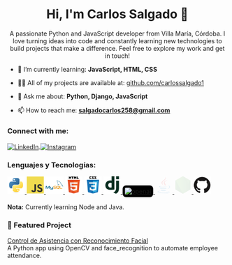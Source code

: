 <h1 align="center">Hi, I'm Carlos Salgado 👋</h1>

<p align="center">A passionate Python and JavaScript developer from Villa María, Córdoba. I love turning ideas into code and constantly learning new technologies to build projects that make a difference. Feel free to explore my work and get in touch!</p>

- 🌱 I’m currently learning: **JavaScript, HTML, CSS**

- 👨‍💻 All of my projects are available at: [github.com/carlossalgado1](https://github.com/carlossalgado1)

- 💬 Ask me about: **Python, Django, JavaScript**

- 📫 How to reach me: **salgadocarlos258@gmail.com**

<h3 align="left">Connect with me:</h3>
<p align="left">
  <a href="https://linkedin.com/in/carlossalgado13" target="_blank" rel="noopener noreferrer">
    <img align="center" src="https://raw.githubusercontent.com/rahuldkjain/github-profile-readme-generator/master/src/images/icons/Social/linked-in-alt.svg" alt="LinkedIn" height="30" width="40" />
  </a>
  <a href="https://instagram.com/carlos_salgado3" target="_blank" rel="noopener noreferrer">
    <img align="center" src="https://raw.githubusercontent.com/rahuldkjain/github-profile-readme-generator/master/src/images/icons/Social/instagram.svg" alt="Instagram" height="30" width="40" />
  </a>
</p>

<h3 align="left">Lenguajes y Tecnologías:</h3>
<p align="left">
  <!-- Python -->
  <a href="https://www.python.org" target="_blank" rel="noopener noreferrer">
    <img src="https://raw.githubusercontent.com/devicons/devicon/master/icons/python/python-original.svg" alt="python" width="40" height="40" />
  </a>
  <!-- JavaScript -->
  <a href="https://developer.mozilla.org/en-US/docs/Web/JavaScript" target="_blank" rel="noopener noreferrer">
    <img src="https://raw.githubusercontent.com/devicons/devicon/master/icons/javascript/javascript-original.svg" alt="javascript" width="40" height="40" />
  </a>
  <!-- SQL (MySQL icon as ejemplo) -->
  <a href="https://www.mysql.com" target="_blank" rel="noopener noreferrer">
    <img src="https://raw.githubusercontent.com/devicons/devicon/master/icons/mysql/mysql-original-wordmark.svg" alt="mysql" width="40" height="40" />
  </a>
  <!-- HTML5 -->
  <a href="https://www.w3.org/html/" target="_blank" rel="noopener noreferrer">
    <img src="https://raw.githubusercontent.com/devicons/devicon/master/icons/html5/html5-original-wordmark.svg" alt="html5" width="40" height="40" />
  </a>
  <!-- CSS3 -->
  <a href="https://www.w3schools.com/css/" target="_blank" rel="noopener noreferrer">
    <img src="https://raw.githubusercontent.com/devicons/devicon/master/icons/css3/css3-original-wordmark.svg" alt="css3" width="40" height="40" />
  </a>
  <!-- Django -->
  <a href="https://www.djangoproject.com/" target="_blank" rel="noopener noreferrer">
    <img src="https://raw.githubusercontent.com/devicons/devicon/master/icons/django/django-plain.svg" alt="django" width="40" height="40" />
  </a>
 
  <!-- OpenAI API (logo genérico de AI) -->
  <a href="https://openai.com/api/" target="_blank" rel="noopener noreferrer" title="OpenAI API">
    <img src="https://encrypted-tbn0.gstatic.com/images?q=tbn:ANd9GcS0BrG8Dy9Ri_IopCA2U7O1oOjEfzzT1pWpcX9a_7b-4e_vaB4CE33EXUsP0GbVZBQvADk&usqp=CAU" alt="openai" width="40" height="40" style="background:#000; padding:5px; border-radius:8px;" />
  </a>
  <!-- Java (en aprendizaje) -->
  <a href="https://www.java.com/" target="_blank" rel="noopener noreferrer" title="Java (learning)">
    <img src="https://raw.githubusercontent.com/devicons/devicon/master/icons/java/java-original.svg" alt="java" width="40" height="40" style="opacity:0.10;" />
  </a>
  <!-- Node.js (en aprendizaje) -->
  <a href="https://nodejs.org/" target="_blank" rel="noopener noreferrer" title="Node.js (learning)">
    <img src="https://raw.githubusercontent.com/devicons/devicon/master/icons/nodejs/nodejs-original.svg" alt="nodejs" width="40" height="40" style="opacity:0.10;" />
  </a>
  <!-- GitHub -->
  <a href="https://github.com/" target="_blank" rel="noopener noreferrer">
    <img src="https://raw.githubusercontent.com/devicons/devicon/master/icons/github/github-original.svg" alt="github" width="40" height="40" />
  </a>
</p>
<p>
  <b>Nota:</b> Currently learning Node and Java.
</p>


### 🚀 Featured Project  
[Control de Asistencia con Reconocimiento Facial](https://github.com/carlossalgado1/Control-de-asistencia-con-reconocimiento-facial)  
A Python app using OpenCV and face_recognition to automate employee attendance. 
